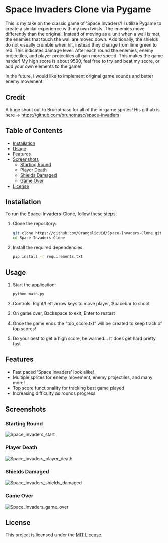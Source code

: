 # Space Invaders Clone via Pygame

This is my take on the classic game of 'Space Invaders'! I utilize Pygame to create a similar experience with my own twists. The enemies move differently than the original. Instead of moving as a unit when a wall is met, the enemies that touch the wall are moved down. Additionally, the shields do not visually crumble when hit, instead they change from lime green to red. This indicates damage level. After each round the enemies, enemy projectiles, and player projectiles all gain more speed. This makes the game harder! My high score is about 9500, feel free to try and beat my score, or add your own elements to the game!

In the future, I would like to implement original game sounds and better enemy movement.

## Credit

A huge shout out to Brunotnasc for all of the in-game sprites! His github is here -> https://github.com/brunotnasc/space-invaders

## Table of Contents

- [Installation](#installation)
- [Usage](#usage)
- [Features](#features)
- [Screenshots](#screenshots)
    - [Starting Round](#starting-round)
    - [Player Death](#player-death)
    - [Shields Damaged](#shields-damaged)
    - [Game Over](#game-over)
- [License](#license)

## Installation

To run the Space-Invaders-Clone, follow these steps:

1. Clone the repository:
   ```bash
   git clone https://github.com/Orangeliquid/Space-Invaders-Clone.git
   cd Space-Invaders-Clone
   ```

2. Install the required dependencies:
   ```bash
   pip install -r requirements.txt
   ```

## Usage

1. Start the application:
   ```bash
   python main.py
   ```

2. Controls: Right/Left arrow keys to move player, Spacebar to shoot

3. On game over, Backspace to exit, Enter to restart
  
4. Once the game ends the "top_score.txt" will be created to keep track of top scores!

5. Do your best to get a high score, be warned... It does get hard pretty fast

## Features

- Fast paced 'Space Invaders' look alike!
- Multiple sprites for enemy movement, enemy projectiles, and many more!
- Top score functionality for tracking best game played
- Increasing difficulty as rounds progress

## Screenshots

### Starting Round

![Space_invaders_start](https://github.com/Orangeliquid/Space-Invaders-Clone/assets/127478612/e12bd8eb-0a10-4379-8569-2cbcc8b52046)

### Player Death

![Space_invaders_player_death](https://github.com/Orangeliquid/Space-Invaders-Clone/assets/127478612/c9bacab7-d17e-4dde-8327-a743f5d960c8)

### Shields Damaged

![Space_invaders_shields_damaged](https://github.com/Orangeliquid/Space-Invaders-Clone/assets/127478612/1591f6e1-77e6-4e0d-b327-596b9556969b)

### Game Over

![Space_invaders_game_over](https://github.com/Orangeliquid/Space-Invaders-Clone/assets/127478612/0bf60bee-3653-45f1-ad7e-7bf68d24fdad)

## License

This project is licensed under the [MIT License](LICENSE.txt).
